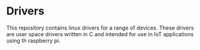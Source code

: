 # Drivers
This repository contains linux drivers for a range of devices. These drivers are user space drivers written in C and intended for use in IoT applications using th raspberry pi.


